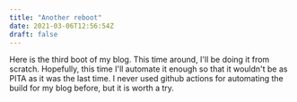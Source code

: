 ```yaml
---
title: "Another reboot"
date: 2021-03-06T12:56:54Z
draft: false
---
```

Here is the third boot of my blog. This time around, I'll be doing it from scratch. Hopefully, this time I'll automate it enough so that it wouldn't be as PITA as it was the last time. I never used github actions for automating the build for my blog before, but it is worth a try.

